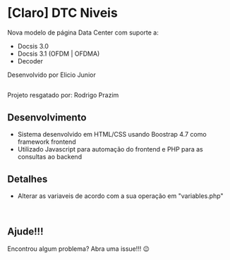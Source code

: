 # [Claro] DTC Niveis

Nova modelo de página Data Center com suporte a:
* Docsis 3.0
* Docsis 3.1 (OFDM | OFDMA)
* Decoder

Desenvolvido por Elicio Junior

##

Projeto resgatado por: Rodrigo Prazim

## Desenvolvimento
* Sistema desenvolvido em HTML/CSS usando Boostrap 4.7 como framework frontend
* Utilizado Javascript para automação do frontend e PHP para as consultas ao backend

## Detalhes
* Alterar as variaveis de acordo com a sua operação em "variables.php"

<br>

## Ajude!!!
Encontrou algum problema? Abra uma issue!!! :wink: <br>
